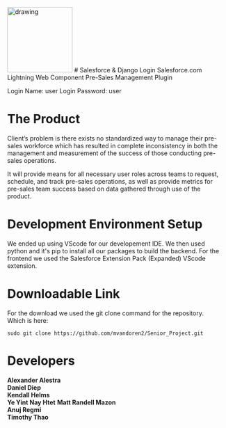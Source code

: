 <img src="https://user-images.githubusercontent.com/58407966/168408322-c9eade55-12a9-4cae-90e6-15489d34b2af.png" alt="drawing" style="width:150px;"/>
# Salesforce & Django Login
Salesforce.com Lightning Web Component Pre-Sales Management Plugin

Login Name: user Login Password: user

# The Product
Client’s problem is there exists no standardized way to manage their pre-sales workforce which has resulted in complete inconsistency in both the management and measurement of the success of those conducting pre-sales operations.

It will provide means for all necessary user roles across teams to request, schedule, and track pre-sales operations, as well as provide metrics for pre-sales team success based on data gathered through use of the product.

# Development Environment Setup
We ended up using VScode for our developement IDE. We then used python and it's pip to install all our packages to build the backend. For the frontend we used the Salesforce Extension Pack (Expanded) VScode extension.

# Downloadable Link
For the download we used the git clone command for the repository.<br />
Which is here:
```
sudo git clone https://github.com/mvandoren2/Senior_Project.git
```
# Developers
**Alexander Alestra**<br />
**Daniel Diep**<br />
**Kendall Helms**<br />
**Ye Yint Nay Htet**
**Matt Randell Mazon**<br />
**Anuj Regmi**<br />
**Timothy Thao**<br />

